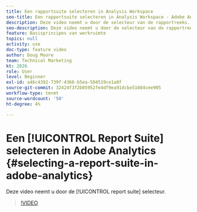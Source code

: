 ```yaml
---
title: Een rapportsuite selecteren in Analysis Workspace
seo-title: Een rapportsuite selecteren in Analysis Workspace - Adobe Analytics
description: Deze video neemt u door de selecteur van de rapportreeks.
seo-description: Deze video neemt u door de selecteur van de rapportreeks. - Adobe Analytics
feature: Basisprincipes van werkruimte
topics: null
activity: use
doc-type: feature video
author: Doug Moore
team: Technical Marketing
kt: 2026
role: User
level: Beginner
exl-id: a46c4392-739f-4366-b5ea-504519ce1a0f
source-git-commit: 32424f3f2b05952fe4df9ea91dcbe51684cee905
workflow-type: tm+mt
source-wordcount: '50'
ht-degree: 4%

---
```


# Een [!UICONTROL Report Suite] selecteren in Adobe Analytics {#selecting-a-report-suite-in-adobe-analytics}

Deze video neemt u door de [!UICONTROL report suite] selecteur.

>[!VIDEO](https://video.tv.adobe.com/v/23967/?quality=12)

